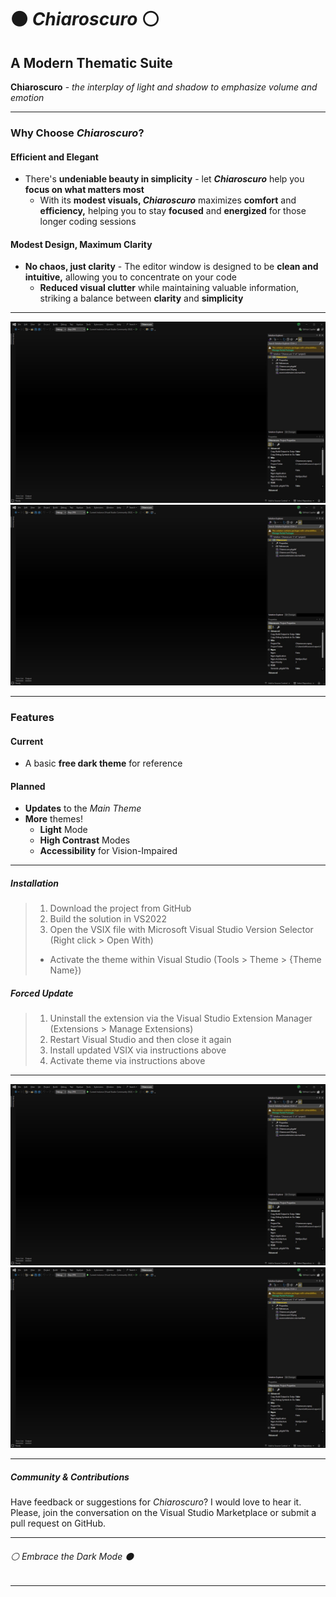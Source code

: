 ﻿# ⚫ *Chiaroscuro* ⚪

## A Modern Thematic Suite

**Chiaroscuro** - *the interplay of light and shadow to emphasize volume and emotion*

---

### Why Choose *Chiaroscuro*?

#### Efficient and Elegant

- There's **undeniable beauty in simplicity** - let ***Chiaroscuro*** help you **focus on what matters most**
  - With its **modest visuals, *Chiaroscuro*** maximizes **comfort** and **efficiency,** helping you to stay **focused** and **energized** for those longer coding sessions

#### Modest Design, Maximum Clarity

- **No chaos, just clarity** - The editor window is designed to be **clean and intuitive,** allowing you to concentrate on your code
  - **Reduced visual clutter** while maintaining valuable information, striking a balance between **clarity** and **simplicity**

---

![Preview Placeholder Alt Text](./ChiaroscuroPreview01.jpg)
![Preview Placeholder Alt Text](./ChiaroscuroPreview01.jpg)

---

### Features

#### Current

- A basic **free dark theme** for reference

#### Planned

- **Updates** to the *Main Theme*
- **More** themes!
  - **Light** Mode
  - **High Contrast** Modes
  - **Accessibility** for Vision-Impaired

---

##### Installation

> 1. Download the project from GitHub
> 2. Build the solution in VS2022
> 3. Open the VSIX file with Microsoft Visual Studio Version Selector (Right click > Open With)
> - Activate the theme within Visual Studio (Tools > Theme > {Theme Name})

##### Forced Update

> 1. Uninstall the extension via the Visual Studio Extension Manager (Extensions > Manage Extensions)
> 2. Restart Visual Studio and then close it again
> 3. Install updated VSIX via instructions above
> 4. Activate theme via instructions above

---

![Preview Placeholder Alt Text](./ChiaroscuroPreview01.jpg)
![Preview Placeholder Alt Text](./ChiaroscuroPreview01.jpg)

---

##### Community & Contributions

Have feedback or suggestions for *Chiaroscuro*? I would love to hear it. Please, join the conversation on the Visual Studio Marketplace or submit a pull request on GitHub.

---

###### ⚪ *Embrace the Dark Mode* ⚫

---